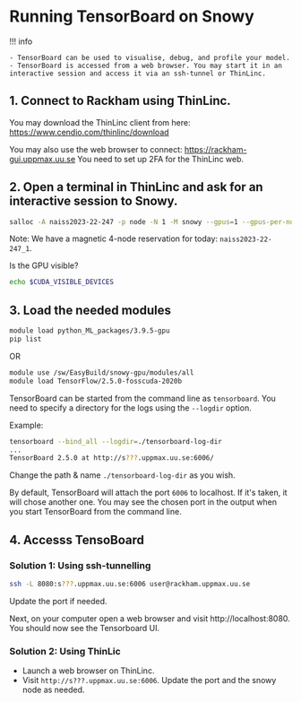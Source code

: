 # Running TensorBoard on Snowy

!!! info

    - TensorBoard can be used to visualise, debug, and profile your model.
    - TensorBoard is accessed from a web browser. You may start it in an interactive session and access it via an ssh-tunnel or ThinLinc.

## 1. Connect to Rackham using ThinLinc.

You may download the ThinLinc client from here:
https://www.cendio.com/thinlinc/download

You may also use the web browser to connect:
https://rackham-gui.uppmax.uu.se
You need to set up 2FA for the ThinLinc web.

## 2. Open a terminal in ThinLinc and ask for an interactive session to Snowy.

```bash
salloc -A naiss2023-22-247 -p node -N 1 -M snowy --gpus=1 --gpus-per-node=1 -t 04:00:00
```

Note: We have a magnetic 4-node reservation for today: `naiss2023-22-247_1`.

Is the GPU visible?
```bash
echo $CUDA_VISIBLE_DEVICES
```

## 3. Load the needed modules

```bash
module load python_ML_packages/3.9.5-gpu
pip list
```
OR

```bash
module use /sw/EasyBuild/snowy-gpu/modules/all
module load TensorFlow/2.5.0-fosscuda-2020b
```

TensorBoard can be started from the command line as `tensorboard`. You need to specify a directory for the logs using the `--logdir` option.

Example:
```bash
tensorboard --bind_all --logdir=./tensorboard-log-dir
...
TensorBoard 2.5.0 at http://s???.uppmax.uu.se:6006/
```
Change the path & name `./tensorboard-log-dir` as you wish.

By default, TensorBoard will attach the port `6006` to localhost. If it's taken, it will chose another one. You may see the chosen port in the output when you start TensorBoard from the command line.


## 4. Accesss TensoBoard

### Solution 1: Using ssh-tunnelling

```bash
ssh -L 8080:s???.uppmax.uu.se:6006 user@rackham.uppmax.uu.se
```
Update the port if needed.

Next, on your computer open a web browser and visit http://localhost:8080. You should now see the Tensorboard UI.


### Solution 2: Using ThinLic

- Launch a web browser on ThinLinc.
- Visit `http://s???.uppmax.uu.se:6006`. Update the port and the snowy node as needed.


